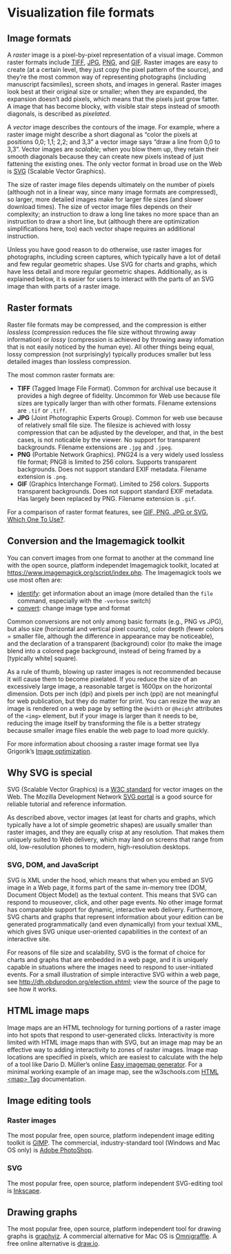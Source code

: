 # Visualization file formats

## Image formats

A *raster* image is a pixel-by-pixel representation of a visual image. Common raster formats include [TIFF](https://en.wikipedia.org/wiki/TIFF), [JPG](https://en.wikipedia.org/wiki/JPEG), [PNG](https://en.wikipedia.org/wiki/Portable_Network_Graphics), and [GIF](https://en.wikipedia.org/wiki/GIF). Raster images are easy to create (at a certain level, they just copy the pixel pattern of the source), and they’re the most common way of representing photographs (including manuscript facsimiles), screen shots, and images in general. Raster images look best at their original size or smaller; when they are expanded, the expansion doesn’t add pixels, which means that the pixels just grow fatter. A image that has become blocky, with visible stair steps instead of smooth diagonals, is described as *pixelated*.

A *vector* image describes the contours of the image. For example, where a raster image might describe a short diagonal as “color the pixels at positions 0,0; 1,1; 2,2; and 3,3” a vector image says “draw a line from 0,0 to 3,3”. Vector images are *scalable*; when you blow them up, they retain their smooth diagonals because they can create new pixels instead of just fattening the existing ones. The only vector format in broad use on the Web is [SVG](http://tutorials.jenkov.com/svg/index.html) (Scalable Vector Graphics). 

The size of raster image files depends ultimately on the number of pixels (although not in a linear way, since many image formats are compressed), so larger, more detailed images make for larger file sizes (and slower download times). The size of vector image files depends on their complexity; an instruction to draw a long line takes no more space than an instruction to draw a short line, but (although there are optimization simplifications here, too) each vector shape requires an additional instruction.

Unless you have good reason to do otherwise, use raster images for photographs, including screen captures, which typically have a lot of detail and few regular geometric shapes. Use SVG for charts and graphs, which have less detail and more regular geometric shapes. Additionally, as is explained below, it is easier for users to interact with the parts of an SVG image than with parts of a raster image.

## Raster formats

Raster file formats may be compressed, and the compression is either *lossless* (compression reduces the file size without throwing away information) or *lossy* (compression is achieved by throwing away infomation that is not easily noticed by the human eye). All other things being equal, lossy compression (not surprisingly) typically produces smaller but less detailed images than lossless compression.

The most common raster formats are:

* **TIFF** (Tagged Image File Format). Common for archival use because it provides a high degree of fidelity. Uncommon for Web use because file sizes are typically larger than with other formats. Filename extensions are `.tif` or `.tiff`.
* **JPG** (Joint Photographic Experts Group). Common for web use because of relatively small file size. The filesize is achieved with lossy compression that can be adjusted by the developer, and that, in the best cases, is not noticable by the viewer. No support for transparent backgrounds. Filename extensions are `.jpg` and `.jpeg`.
* **PNG** (Portable Network Graphics). PNG24 is a very widely used lossless file format; PNG8 is limited to 256 colors. Supports transparent backgrounds. Does not support standard EXIF metadata. Filename extension is `.png`.
* **GIF** (Graphics Interchange Format). Limited to 256 colors. Supports transparent backgrounds. Does not support standard EXIF metadata. Has largely been replaced by PNG. Filename extension is `.gif`.

For a comparison of raster format features, see [GIF, PNG, JPG or SVG. Which One To Use?](https://www.sitepoint.com/gif-png-jpg-which-one-to-use/).
 
## Conversion and the Imagemagick toolkit

You can convert images from one format to another at the command line with the open source, platform independet Imagemagick toolkit, located at <https://www.imagemagick.org/script/index.php>. The Imagemagick tools we use most often are:

* [identify](https://www.imagemagick.org/script/identify.php): get information about an image (more detailed than the `file` command, especially with the `-verbose` switch)
* [convert](https://www.imagemagick.org/script/convert.php): change image type and format

Common conversions are not only among basic formats (e.g., PNG vs JPG), but also size (horizontal and vertical pixel counts), color depth (fewer colors = smaller file, although the difference in appearance may be noticeable), and the declaration of a transparent (background) color (to make the image blend into a colored page background, instead of being framed by a [typically white] square).

As a rule of thumb, blowing up raster images is not recommended because it will cause them to become pixelated. If you reduce the size of an excessively large image, a reasonable target is 1600px on the horizontal dimension. Dots per inch (dpi) and pixels per inch (ppi) are not meaningful for web publication, but they do matter for print. You can resize the way an image is rendered on a web page by setting the `@width` or `@height` attributes of the `<img>` element, but if your image is larger than it needs to be, reducing the image itself by transforming the file is a better strategy because smaller image files enable the web page to load more quickly. 

For more information about choosing a raster image format see Ilya Grigorik’s [Image optimization](https://developers.google.com/web/fundamentals/performance/optimizing-content-efficiency/image-optimization).

## Why SVG is special

SVG (Scalable Vector Graphics) is a [W3C standard](https://www.w3.org/TR/SVG11/) for vector images on the Web. The Mozilla Development Network [SVG portal](https://developer.mozilla.org/en-US/docs/Web/SVG) is a good source for reliable tutorial and reference information.

As described above, vector images (at least for charts and graphs, which typically have a lot of simple geometric shapes) are usually smaller than raster images, and they are equally crisp at any resolution. That makes them uniquely suited to Web delivery, which may land on screens that range from old, low-resolution phones to modern, high-resolution desktops.

### SVG, DOM, and JavaScript

SVG is XML under the hood, which means that when you embed an SVG image in a Web page, it forms part of the same in-memory tree (DOM, Document Object Model) as the textual content. This means that SVG can respond to mouseover, click, and other page events. No other image format has comparable support for dynamic, interactive web delivery. Furthermore, SVG charts and graphs that represent information about your edition can be generated programmatically (and even dynamically) from your textual XML, which gives SVG unique user-oriented capabilities in the context of an interactive site. 

For reasons of file size and scalability, SVG is the format of choice for charts and graphs that are embedded in a web page, and it is uniquely capable in situations where the images need to respond to user-initiated events. For a small illustration of simple interactive SVG within a web page, see <http://dh.obdurodon.org/election.xhtml>; view the source of the page to see how it works.

## HTML image maps

Image maps are an HTML technology for turning portions of a raster image into hot spots that respond to user-generated clicks. Interactivity is more limited with HTML image maps than with SVG, but an image map may be an effective way to adding interactivity to zones of raster images. Image map locations are specified in pixels, which are easiest to calculate with the help of a tool like Dario D. Müller’s online [Easy imagemap generator](http://imagemap-generator.dariodomi.de/). For a minimal working example of an image map, see the w3schools.com [HTML \<map\> Tag](https://www.w3schools.com/tags/tag_map.asp) documentation.

## Image editing tools

### Raster images

The most popular free, open source, platform independent image editing toolkit is [GIMP](https://www.gimp.org/). The commercial, industry-standard tool (Windows and Mac OS only) is [Adobe PhotoShop](http://www.adobe.com/products/photoshop.html).

### SVG

The most popular free, open source, platform independent SVG-editing tool is [Inkscape](https://inkscape.org/en/).

## Drawing graphs

The most popular free, open source, platform independent tool for drawing graphs is [graphviz](http://www.graphviz.org/). A commercial alternative for Mac OS is [Omnigraffle](https://www.omnigroup.com/omnigraffle). A free online alternative is [draw.io](https://www.draw.io/).

